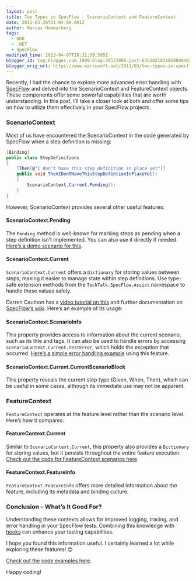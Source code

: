 ```yaml
---
layout: post
title: Two Types in SpecFlow - ScenarioContext and FeatureContext
date: 2011-03-26T21:04:00.001Z
author: Marcus Hammarberg
tags:
  - BDD
  - .NET
  - SpecFlow
modified_time: 2013-04-07T18:31:58.395Z
blogger_id: tag:blogger.com,1999:blog-36533086.post-6352021831868808402
blogger_orig_url: https://www.marcusoft.net/2011/03/two-types-in-specflow-scenariocontext.html
---
```


Recently, I had the chance to explore more advanced error handling with [SpecFlow](http://www.specflow.org/) and delved into the ScenarioContext and FeatureContext objects. These components offer some powerful capabilities that are worth understanding. In this post, I’ll take a closer look at both and offer some tips on how to utilize them effectively in your SpecFlow projects.

### ScenarioContext

Most of us have encountered the ScenarioContext in the code generated by SpecFlow when a step definition is missing:

```csharp
[Binding]
public class StepDefinitions
{
    [Then(@"I don't have this step definition in place yet")]
    public void ThenIDonTHaveThisStepDefintionInPlaceYet()
    {
        ScenarioContext.Current.Pending();
    }
}
```

However, ScenarioContext provides several other useful features:

#### ScenarioContext.Pending

The `Pending` method is well-known for marking steps as pending when a step definition isn’t implemented. You can also use it directly if needed. [Here’s a demo scenario for this](https://github.com/marcusoftnet/ProgressiveNetDemos/tree/master/Specs/031ScenarioContext).

#### ScenarioContext.Current

`ScenarioContext.Current` offers a `Dictionary` for storing values between steps, making it easier to manage state within step definitions. Use type-safe extension methods from the `TechTalk.SpecFlow.Assist` namespace to handle these values safely.

Darren Cauthon has a [video tutorial on this](http://www.youtube.com/watch?v=IGvxMPX55vE) and further documentation on [SpecFlow’s wiki](https://github.com/techtalk/SpecFlow/wiki/ScenarioContext). Here’s an example of its usage:

#### ScenarioContext.ScenarioInfo

This property provides access to information about the current scenario, such as its title and tags. It can also be used to handle errors by accessing `ScenarioContext.Current.TestError`, which holds the exception that occurred. [Here’s a simple error handling example](http://mvccontrib.codeplex.com/) using this feature.

#### ScenarioContext.Current.CurrentScenarioBlock

This property reveals the current step type (Given, When, Then), which can be useful in some cases, although its immediate use may not be apparent.

### FeatureContext

`FeatureContext` operates at the feature level rather than the scenario level. Here’s how it compares:

#### FeatureContext.Current

Similar to `ScenarioContext.Current`, this property also provides a `Dictionary` for storing values, but it persists throughout the entire feature execution. [Check out the code for FeatureContext scenarios here](https://github.com/marcusoftnet/ProgressiveNetDemos/tree/master/Specs/032FeatureContext).

#### FeatureContext.FeatureInfo

`FeatureContext.FeatureInfo` offers more detailed information about the feature, including its metadata and binding culture.

### Conclusion – What’s It Good For?

Understanding these contexts allows for improved logging, tracing, and error handling in your SpecFlow tests. Combining this knowledge with [hooks](https://www.marcusoft.net/2010/12/using-tags-in-specflow-features.html) can enhance your testing capabilities.

I hope you found this information useful. I certainly learned a lot while exploring these features! 😊

[Check out the code examples here](https://github.com/marcusoftnet/ProgressiveNetDemos/).

Happy coding!